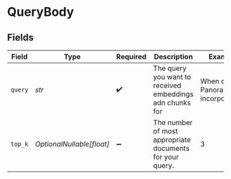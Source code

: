 # QueryBody


## Fields

| Field                                                    | Type                                                     | Required                                                 | Description                                              | Example                                                  |
| -------------------------------------------------------- | -------------------------------------------------------- | -------------------------------------------------------- | -------------------------------------------------------- | -------------------------------------------------------- |
| `query`                                                  | *str*                                                    | :heavy_check_mark:                                       | The query you want to received embeddings adn chunks for | When does Panora incorporated?                           |
| `top_k`                                                  | *OptionalNullable[float]*                                | :heavy_minus_sign:                                       | The number of most appropriate documents for your query. | 3                                                        |